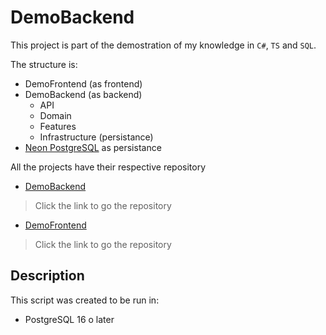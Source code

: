 
# DemoBackend

This project is part of the demostration of my knowledge in `C#`, `TS` and `SQL`.

The structure is:
- DemoFrontend (as frontend)
- DemoBackend (as backend)
    - API
    - Domain
    - Features
    - Infrastructure (persistance)
- [Neon PostgreSQL](https://neon.tech/home) as persistance

All the projects have their respective repository

- [DemoBackend](https://github.com/Leonides2/DemoProject-Backend)
 > Click the link to go the repository

- [DemoFrontend](https://github.com/Leonides2/DemoProject-Frontend)
 > Click the link to go the repository


## Description

This script was created to be run in: 

 - PostgreSQL 16 o later

